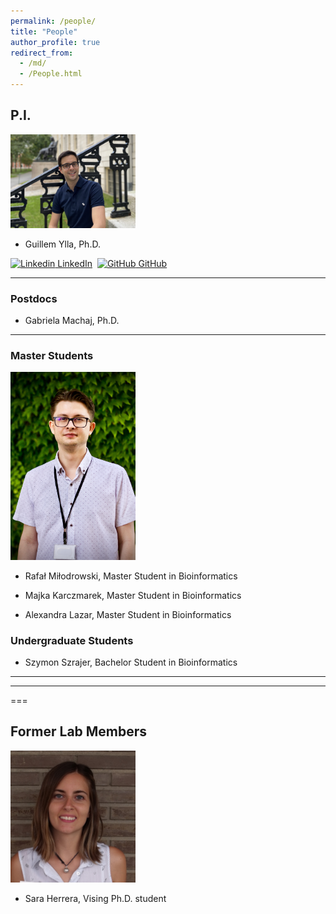 ```yaml
---
permalink: /people/
title: "People"
author_profile: true
redirect_from: 
  - /md/
  - /People.html
---
```



## P.I.


<img src="../images/Ylla_Harvard1.jpg" alt="Ylla" width="200"/>

- Guillem Ylla, Ph.D.


[![Linkedin](https://i.stack.imgur.com/gVE0j.png) LinkedIn](https://www.linkedin.com/in/gylla)&nbsp;
[![GitHub](https://i.stack.imgur.com/tskMh.png) GitHub](https://github.com/guillemylla)

---

### Postdocs

- Gabriela Machaj, Ph.D.

---

### Master Students

<img src="../images/Rafal_M.png" alt="Sara" width="200"/>

- Rafał Miłodrowski, Master Student in Bioinformatics

- Majka Karczmarek, Master Student in Bioinformatics

- Alexandra Lazar, Master Student in Bioinformatics

### Undergraduate Students

- Szymon Szrajer, Bachelor Student in Bioinformatics

---



---

===

## Former Lab Members




<img src="../images/sara.jpg" alt="Sara" width="200"/>

- Sara Herrera, Vising Ph.D. student
